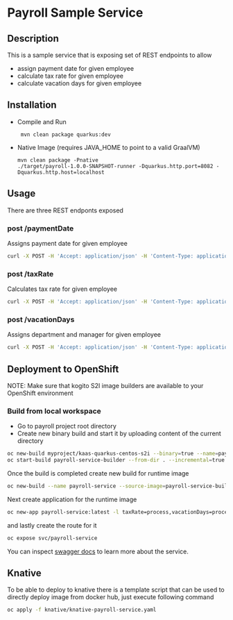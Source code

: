 # Payroll Sample Service

## Description

This is a sample service that is exposing set of REST endpoints to allow

* assign payment date for given employee
* calculate tax rate for given employee
* calculate vacation days for given employee


## Installation

- Compile and Run

    ```
     mvn clean package quarkus:dev   
    ```

- Native Image (requires JAVA_HOME to point to a valid GraalVM)

    ```
    mvn clean package -Pnative
    ./target/payroll-1.0.0-SNAPSHOT-runner -Dquarkus.http.port=8082 -Dquarkus.http.host=localhost
    ```
  
## Usage

There are three REST endponts exposed

### post /paymentDate

Assigns payment date for given employee

```sh
curl -X POST -H 'Accept: application/json' -H 'Content-Type: application/json' -d '{"employee" : {"firstName" : "Mark", "lastName" : "Test", "personalId" : "xxx-yy-zzz", "birthDate" : "1995-12-10T14:50:12.123+02:00", "address" : {"country" : "US", "city" : "Boston", "street" : "any street 3", "zipCode" : "10001"}}}' http://localhost:8082/paymentDate                                                                                                 
```

### post /taxRate

Calculates tax rate for given employee

```sh
curl -X POST -H 'Accept: application/json' -H 'Content-Type: application/json' -d '{"employee" : {"firstName" : "Mark", "lastName" : "Test", "personalId" : "xxx-yy-zzz", "birthDate" : "1995-12-10T14:50:12.123+02:00", "address" : {"country" : "US", "city" : "Boston", "street" : "any street 3", "zipCode" : "10001"}}}' http://localhost:8082/taxRate                                                                                                 
```

### post /vacationDays

Assigns department and manager for given employee

```sh
curl -X POST -H 'Accept: application/json' -H 'Content-Type: application/json' -d '{"employee" : {"firstName" : "Mark", "lastName" : "Test", "personalId" : "xxx-yy-zzz", "birthDate" : "1995-12-10T14:50:12.123+02:00", "address" : {"country" : "US", "city" : "Boston", "street" : "any street 3", "zipCode" : "10001"}}}' http://localhost:8082/vacationDays                                                                                                
```


## Deployment to OpenShift

NOTE: Make sure that kogito S2I image builders are available to your OpenShift environment

### Build from local workspace

* Go to payroll project root directory
* Create new binary build and start it by uploading content of the current directory

```sh
oc new-build myproject/kaas-quarkus-centos-s2i --binary=true --name=payroll-service-builder
oc start-build payroll-service-builder --from-dir . --incremental=true
```

Once the build is completed create new build for runtime image

```sh
oc new-build --name payroll-service --source-image=payroll-service-builder --source-image-path=/home/kogito/bin:. --image-stream=kaas-quarkus-centos
```

Next create application for the runtime image

```sh
oc new-app payroll-service:latest -l taxRate=process,vacationDays=process,paymentDate=process
```

and lastly create the route for it

```sh
oc expose svc/payroll-service
```

You can inspect [swagger docs](http://localhost:8082/docs/swagger.json) to learn more about the service.

## Knative

To be able to deploy to knative there is a template script that can be used to directly deploy 
image from docker hub, just execute following command

```sh
oc apply -f knative/knative-payroll-service.yaml
```
